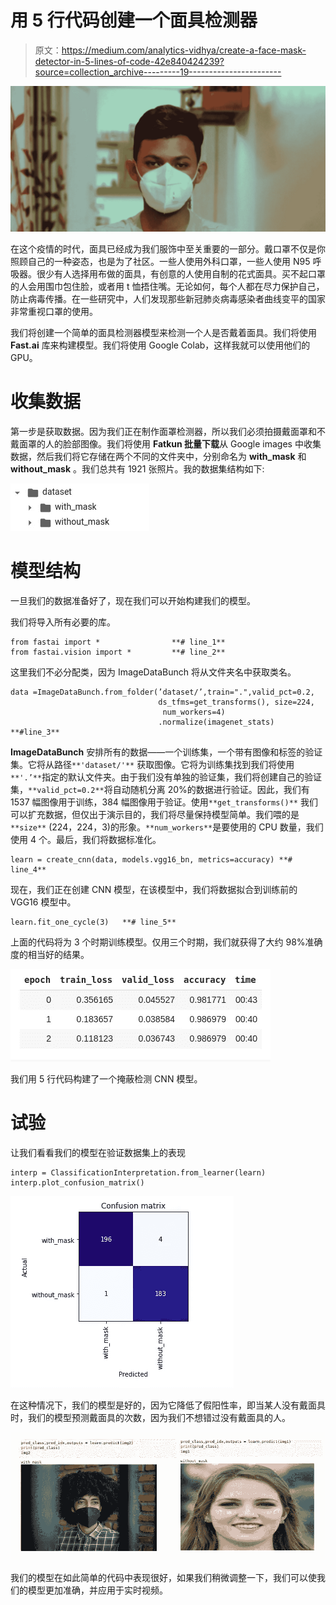 # 用 5 行代码创建一个面具检测器

> 原文：<https://medium.com/analytics-vidhya/create-a-face-mask-detector-in-5-lines-of-code-42e840424239?source=collection_archive---------19----------------------->

![](img/ecd3b75631335188e3632c408454e04f.png)

在这个疫情的时代，面具已经成为我们服饰中至关重要的一部分。戴口罩不仅是你照顾自己的一种姿态，也是为了社区。一些人使用外科口罩，一些人使用 N95 呼吸器。很少有人选择用布做的面具，有创意的人使用自制的花式面具。买不起口罩的人会用围巾包住脸，或者用 t 恤捂住嘴。无论如何，每个人都在尽力保护自己，防止病毒传播。在一些研究中，人们发现那些新冠肺炎病毒感染者曲线变平的国家非常重视口罩的使用。

我们将创建一个简单的面具检测器模型来检测一个人是否戴着面具。我们将使用 **Fast.ai** 库来构建模型。我们将使用 Google Colab，这样我就可以使用他们的 GPU。

# **收集数据**

第一步是获取数据。因为我们正在制作面罩检测器，所以我们必须拍摄戴面罩和不戴面罩的人的脸部图像。我们将使用 **Fatkun 批量下载**从 Google images 中收集数据，然后我们将它存储在两个不同的文件夹中，分别命名为 **with_mask** 和 **without_mask** 。我们总共有 1921 张照片。我的数据集结构如下:

![](img/60e443a5bc8f64a5d41fe9f6a8519fc1.png)

# 模型结构

一旦我们的数据准备好了，现在我们可以开始构建我们的模型。

我们将导入所有必要的库。

```
from fastai import *                **# line_1**
from fastai.vision import *         **# line_2**
```

这里我们不必分配类，因为 ImageDataBunch 将从文件夹名中获取类名。

```
data =ImageDataBunch.from_folder(’dataset/’,train=".",valid_pct=0.2,
                                 ds_tfms=get_transforms(), size=224,
                                  num_workers=4)
                                 .normalize(imagenet_stats)  **#line_3**
```

**ImageDataBunch** 安排所有的数据——一个训练集，一个带有图像和标签的验证集。它将从路径`**'dataset/'**` 获取图像。它将为训练集找到我们将使用`**'.’**`指定的默认文件夹。由于我们没有单独的验证集，我们将创建自己的验证集，`**valid_pct=0.2**`将自动随机分离 20%的数据进行验证。因此，我们有 1537 幅图像用于训练，384 幅图像用于验证。使用`**get_transforms()**` 我们可以扩充数据，但仅出于演示目的，我们将尽量保持模型简单。我们喂的是`**size**` (224，224，3)的形象。`**num_workers**`是要使用的 CPU 数量，我们使用 4 个。最后，我们将数据标准化。

```
learn = create_cnn(data, models.vgg16_bn, metrics=accuracy) **# line_4**
```

现在，我们正在创建 CNN 模型，在该模型中，我们将数据拟合到训练前的 VGG16 模型中。

```
learn.fit_one_cycle(3)   **# line_5**
```

上面的代码将为 3 个时期训练模型。仅用三个时期，我们就获得了大约 98%准确度的相当好的结果。

![](img/1e8e5878d206d285e3ab9dcae046f07b.png)

我们用 5 行代码构建了一个掩蔽检测 CNN 模型。

# 试验

让我们看看我们的模型在验证数据集上的表现

```
interp = ClassificationInterpretation.from_learner(learn)
interp.plot_confusion_matrix()
```

![](img/cb9707a07155c3e0e9aa7f04d5c324fb.png)

在这种情况下，我们的模型是好的，因为它降低了假阳性率，即当某人没有戴面具时，我们的模型预测戴面具的次数，因为我们不想错过没有戴面具的人。

![](img/6410352f382338b6a8f5c6c1b4ff5827.png)

我们的模型在如此简单的代码中表现很好，如果我们稍微调整一下，我们可以使我们的模型更加准确，并应用于实时视频。